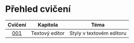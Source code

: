 Přehled cvičení
==============================


|             Cvičení              |    Kapitola    |            Téma             |
|:--------------------------------:|:--------------:|:---------------------------:|
| [001](exercise/exercise001.md) | Textový editor | Styly v textovém editoru    |

